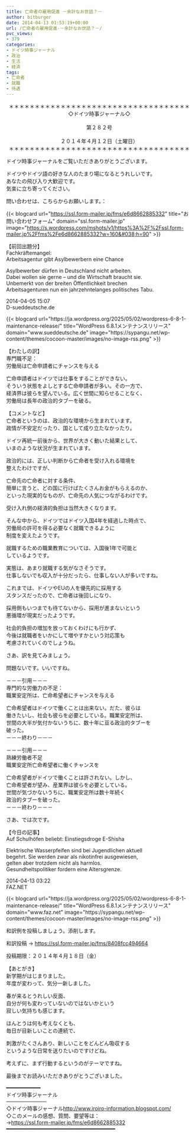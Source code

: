 ```yaml
---
title: 亡命者の雇用促進 －余計なお世話？－
author: bitburger
date: 2014-04-13 01:53:19+00:00
url: /亡命者の雇用促進-－余計なお世話？－/
pvc_views:
- 379
categories:
- ドイツ時事ジャーナル
- 政治
- 生活
- 経済
tags:
- 亡命者
- 就職
- 待遇
---
```

<p align="center">
  ＊＊＊＊＊＊＊＊＊＊＊＊＊＊＊＊＊＊＊＊＊＊＊＊＊＊＊＊＊＊＊＊＊＊＊<br /> ◇ドイツ時事ジャーナル◇<br /><br /> 第２８２号<br /><br /> ２０１４年４月１２日（土曜日）<br /> ＊＊＊＊＊＊＊＊＊＊＊＊＊＊＊＊＊＊＊＊＊＊＊＊＊＊＊＊＊＊＊＊＊＊＊
</p>

ドイツ時事ジャーナルをご覧いただきありがとうございます。  
  
ドイツやドイツ語の好きな人のたまり場になるとうれしいです。  
あなたの飛び入り大歓迎です。  
気楽に立ち寄ってください。  
  
問い合わせは、こちらからお願いします。：  
  
{{< blogcard url="https://ssl.form-mailer.jp/fms/e6d8662885332" title="&#12362;&#21839;&#12356;&#21512;&#12431;&#12379;&#12501;&#12457;&#12540;&#12512;" domain="ssl.form-mailer.jp" image="https://s.wordpress.com/mshots/v1/https%3A%2F%2Fssl.form-mailer.jp%2Ffms%2Fe6d8662885332?w=160&#038;h=90" >}} 

【前回出題分】  
Fachkräftemangel:  
Arbeitsagentur gibt Asylbewerbern eine Chance  
  
Asylbewerber dürfen in Deutschland nicht arbeiten.  
Dabei wollen sie gerne &#8211; und die Wirtschaft braucht sie.  
Unbemerkt von der breiten Öffentlichkeit brechen  
Arbeitsagenturen nun ein jahrzehntelanges politisches Tabu.  
  
2014-04-05 15:07  
D-sueddeutsche.de 

<div class="rss-entry-cards widget-entry-cards no-icon">
  {{< blogcard url="https://ja.wordpress.org/2025/05/02/wordpress-6-8-1-maintenance-release/" title="WordPress 6.8.1メンテナンスリリース" domain="www.sueddeutsche.de" image="https://sypangu.net/wp-content/themes/cocoon-master/images/no-image-rss.png" >}} 

【わたしの訳】  
専門職不足：  
労働局は亡命申請者にチャンスを与える  
  
亡命申請者はドイツでは仕事をすることができない。  
そういう状態をよしとする亡命申請者が多い。その一方で、  
経済界は彼らを望んでいる。広く世間に知らせることなく、  
労働局は長年の政治的タブーを破る。 

【コメントなど】  
亡命者というのは、政治的な環境から生まれています。  
政情が不安定だったり、国として成り立たなかったり。  
  
ドイツ再統一前後から、世界が大きく動いた結果として、  
いまのような状況が生まれています。  
  
政治的には、正しい判断から亡命者を受け入れる環境を  
整えたわけですが、  
  
亡命先の亡命者に対する条件、  
簡単に言うと、どの国に行けばたくさんお金がもらえるのか、  
といった現実的なものが、亡命先の人気につながるわけです。  
  
受け入れ側の経済的負担は当然大きくなります。  
  
そんな中から、ドイツではドイツ入国4年を経過した時点で、  
労働局の許可を得る必要なく就職できるように  
制度を変えたようです。  
  
就職するための職業教育については、入国後1年で可能と  
しているようです。  
  
実態は、あまり就職する気がなさそうです。  
仕事しないでも収入が十分だったら、仕事しない人が多いですね。  
  
これまでは、ドイツやEUの人を優先的に採用する  
スタンスだったので、亡命者は後回しになり、  
  
採用側もいつまでも待てないから、採用が進まないという  
悪循環が現実だったようです。  
  
社会的負担の増加を放っておくわけにも行かず、  
今後は就職者をいかにして増やすかという対応策も  
考慮されていくのでしょうね。 

さあ、訳を見てみましょう。  
  
問題ないです。いいですね。  
  
－－－引用－－－  
専門的な労働力の不足：  
職業安定所は、亡命希望者にチャンスを与える  
  
亡命希望者はドイツで働くことは出来ない。だた、彼らは  
働きたいし、社会も彼らを必要としている。職業安定所は、  
世間の大半が気付かないうちに、数十年に亘る政治的タブーを  
破った。  
－－－終わり－－－  
  
－－－引用－－－  
熟練労働者不足  
職業安定所亡命希望者に働くチャンスを  
  
亡命希望者がドイツで働くことは許されない。しかし、  
亡命希望者が望み、産業界は彼らを必要としている。  
世間が気づかないうちに、職業安定所は数十年続く  
政治的タブーを破った。  
－－－終わり－－－ 

さあ、では次です。  
  
【今日の記事】  
Auf Schulhöfen beliebt: Einstiegsdroge E-Shisha  
  
Elektrische Wasserpfeifen sind bei Jugendlichen aktuell  
begehrt. Sie werden zwar als nikotinfrei ausgewiesen,  
gelten aber trotzdem nicht als harmlos.  
Gesundheitspolitiker fordern eine Altersgrenze.  
  
2014-04-13 03:22  
FAZ.NET 

<div class="rss-entry-cards widget-entry-cards no-icon">
  {{< blogcard url="https://ja.wordpress.org/2025/05/02/wordpress-6-8-1-maintenance-release/" title="WordPress 6.8.1メンテナンスリリース" domain="www.faz.net" image="https://sypangu.net/wp-content/themes/cocoon-master/images/no-image-rss.png" >}} 

和訳例を投稿しましょう。添削します。  
  
和訳投稿 → <https://ssl.form-mailer.jp/fms/8408fcc494664>  
  
投稿期限：２０１４年４月１８日（金） 

【あとがき】  
新学期がはじまりました。  
年度が変わって、気分一新しました。  
  
春が来るとうれしい反面、  
自分が何も変わっていないのではないかという  
寂しい気持ちも感じます。  
  
ほんとうは何も考えなくとも、  
毎日が目新しいことの連続で、  
  
刺激がたくさんあり、新しいことをどんどん吸収する  
というような日常を送りたいのですけどね。  
  
考えずに、まず行動するというのがテーマですね。  
  
最後までお読みいただきありがとうございました。 

━━━━━━━━━━━  
ドイツ時事ジャーナル  
───────────  
◇ドイツ時事ジャーナル<http://www.iroiro-information.blogspot.com/>  
◇このメールの感想、質問、要望等は：  
-><https://ssl.form-mailer.jp/fms/e6d8662885332>  
━━━━━━━━━━━━━━━━━━━━━━━━━━━━━━━━━━━